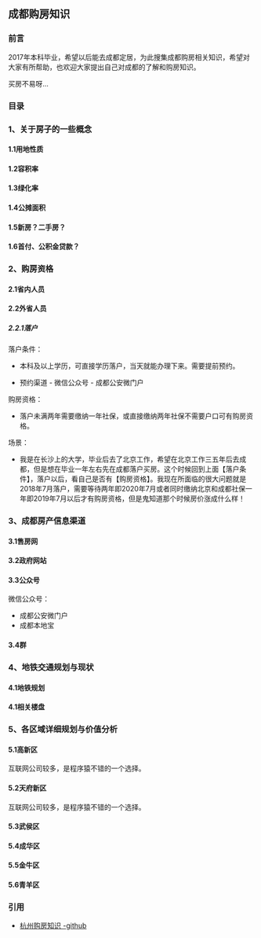 ## 成都购房知识

### 前言

2017年本科毕业，希望以后能去成都定居，为此搜集成都购房相关知识，希望对大家有所帮助，也欢迎大家提出自己对成都的了解和购房知识。

买房不易呀...

### 目录

### 1、关于房子的一些概念

#### 1.1用地性质
#### 1.2容积率
#### 1.3绿化率
#### 1.4公摊面积
#### 1.5新房？二手房？
#### 1.6首付、公积金贷款？

### 2、购房资格

#### 2.1省内人员

#### 2.2外省人员

##### 2.2.1落户

落户条件：

- 本科及以上学历，可直接学历落户，当天就能办理下来。需要提前预约。

- 预约渠道 - 微信公众号 - 成都公安微门户

购房资格：

- 落户未满两年需要缴纳一年社保，或直接缴纳两年社保不需要户口可有购房资格。

场景：

- 我是在长沙上的大学，毕业后去了北京工作，希望在北京工作三五年后去成都，但是想在毕业一年左右先在成都落户买房。这个时候回到上面【落户条件】，落户以后，看自己是否有【购房资格】。我现在所面临的很大问题就是 2018年7月落户，需要等待两年即2020年7月或者同时缴纳北京和成都社保一年即2019年7月以后才有购房资格，但是鬼知道那个时候房价涨成什么样！



### 3、成都房产信息渠道

#### 3.1售房网
#### 3.2政府网站
#### 3.3公众号

微信公众号：

- 成都公安微门户
- 成都本地宝

#### 3.4群

### 4、地铁交通规划与现状

#### 4.1地铁规划
#### 4.1相关楼盘

### 5、各区域详细规划与价值分析

#### 5.1高新区

互联网公司较多，是程序猿不错的一个选择。

#### 5.2天府新区

互联网公司较多，是程序猿不错的一个选择。

#### 5.3武侯区
#### 5.4成华区
#### 5.5金牛区
#### 5.6青羊区

### 引用

- [杭州购房知识 -github](https://github.com/houshanren/hangzhou_house_knowledge)
